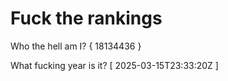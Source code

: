 # Fuck the rankings

Who the hell am I?
{ 18134436 }

What fucking year is it?
[ 2025-03-15T23:33:20Z ]

